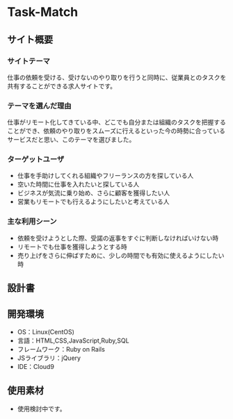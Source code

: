 # Task-Match

## サイト概要
### サイトテーマ
 仕事の依頼を受ける、受けないのやり取りを行うと同時に、従業員とのタスクを共有することができる求人サイトです。

### テーマを選んだ理由
 仕事がリモート化してきている中、どこでも自分または組織のタスクを把握することができ、依頼のやり取りをスムーズに行えるといった今の時勢に合っているサービスだと思い、このテーマを選びました。


### ターゲットユーザ
- 仕事を手助けしてくれる組織やフリーランスの方を探している人
- 空いた時間に仕事を入れたいと探している人
- ビジネスが気流に乗り始め、さらに顧客を獲得したい人
- 営業もリモートでも行えるようにしたいと考えている人

### 主な利用シーン
- 依頼を受けようとした際、受諾の返事をすぐに判断しなければいけない時
- リモートでも仕事を獲得しようとする時
- 売り上げをさらに伸ばすために、少しの時間でも有効に使えるようにしたい時

## 設計書


## 開発環境
- OS：Linux(CentOS)
- 言語：HTML,CSS,JavaScript,Ruby,SQL
- フレームワーク：Ruby on Rails
- JSライブラリ：jQuery
- IDE：Cloud9

## 使用素材
- 使用検討中です。